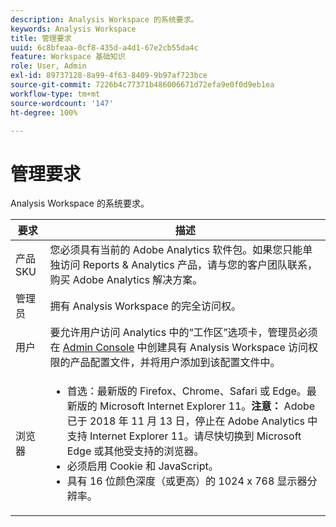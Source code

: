 ```yaml
---
description: Analysis Workspace 的系统要求。
keywords: Analysis Workspace
title: 管理要求
uuid: 6c8bfeaa-0cf8-435d-a4d1-67e2cb55da4c
feature: Workspace 基础知识
role: User, Admin
exl-id: 89737128-8a99-4f63-8409-9b97af723bce
source-git-commit: 7226b4c77371b486006671d72efa9e0f0d9eb1ea
workflow-type: tm+mt
source-wordcount: '147'
ht-degree: 100%

---
```


# 管理要求

Analysis Workspace 的系统要求。

| 要求 | 描述 |
|--- |--- |
| 产品 SKU | 您必须具有当前的 Adobe Analytics 软件包。如果您只能单独访问 Reports &amp; Analytics 产品，请与您的客户团队联系，购买 Adobe Analytics 解决方案。 |
| 管理员 | 拥有 Analysis Workspace 的完全访问权。 |
| 用户 | 要允许用户访问 Analytics 中的“工作区”选项卡，管理员必须在 [Admin Console](/help/admin/admin-console/permissions/product-profile.md) 中创建具有 Analysis Workspace 访问权限的产品配置文件，并将用户添加到该配置文件中。 |
| 浏览器 | <ul><li>首选：最新版的 Firefox、Chrome、Safari 或 Edge。最新版的 Microsoft Internet Explorer 11。**注意：** Adobe 已于 2018 年 11 月 13 日，停止在 Adobe Analytics 中支持 Internet Explorer 11。请尽快切换到 Microsoft Edge 或其他受支持的浏览器。</li><li>必须启用 Cookie 和 JavaScript。</li><li>具有 16 位颜色深度（或更高）的 1024 x 768 显示器分辨率。</li></ul> |
